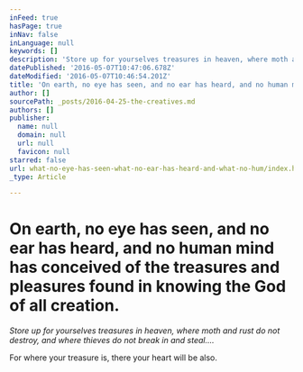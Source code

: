 ```yaml
---
inFeed: true
hasPage: true
inNav: false
inLanguage: null
keywords: []
description: 'Store up for yourselves treasures in heaven, where moth and rust do not destroy, and where thieves do not break in and steal.…'
datePublished: '2016-05-07T10:47:06.678Z'
dateModified: '2016-05-07T10:46:54.201Z'
title: 'On earth, no eye has seen, and no ear has heard, and no human mind has conceived of the treasures and pleasures found in knowing the God of all creation. '
author: []
sourcePath: _posts/2016-04-25-the-creatives.md
authors: []
publisher:
  name: null
  domain: null
  url: null
  favicon: null
starred: false
url: what-no-eye-has-seen-what-no-ear-has-heard-and-what-no-hum/index.html
_type: Article

---
```

# On earth, no eye has seen, and no ear has heard, and no human mind has conceived of the treasures and pleasures found in knowing the God of all creation. 

_Store up for yourselves treasures in heaven, where moth and rust do not destroy, and where thieves do not break in and steal...._

For where your treasure is, there your heart will be also.